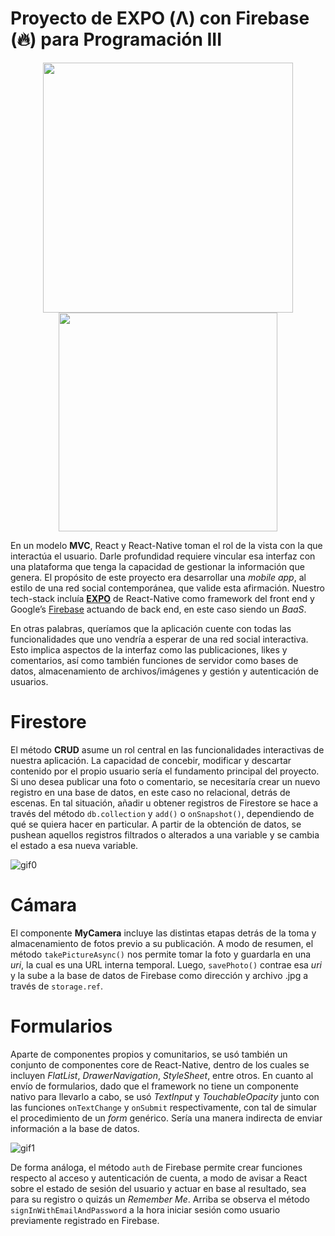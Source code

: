 # Proyecto de EXPO (Λ) con Firebase (🔥) para Programación III

<p align="center">
  <img src="https://user-images.githubusercontent.com/63103853/180076683-fdf8eab1-ff4c-4520-b7dd-192f1c76473b.png" width="400" />
  <img src="https://user-images.githubusercontent.com/63103853/180078784-03f22692-6e3c-45dd-ac9e-439f8fddbd0a.png" width="350"/>
 </p>

En un modelo **MVC**, React y React-Native toman el rol de la vista con la que interactúa el usuario. Darle profundidad requiere vincular esa interfaz con una plataforma que tenga la capacidad de gestionar la información que genera. El propósito de este proyecto era desarrollar una *mobile app*, al estilo de una red social contemporánea, que valide esta afirmación. Nuestro tech-stack incluía [**EXPO**](https://expo.dev) de React-Native como framework del front end y Google’s [Firebase](https://firebase.google.com) actuando de back end, en este caso siendo un *BaaS*.

En otras palabras, queríamos que la aplicación cuente con todas las funcionalidades que uno vendría a esperar de una red social interactiva. Esto implica aspectos de la interfaz como las publicaciones, likes y comentarios, así como también funciones de servidor como bases de datos, almacenamiento de archivos/imágenes y gestión y autenticación de usuarios.

# Firestore
El método **CRUD** asume un rol central en las funcionalidades interactivas de nuestra aplicación. La capacidad de concebir, modificar y descartar contenido por el propio usuario sería el fundamento principal del proyecto. Si uno desea publicar una foto o comentario, se necesitaría crear un nuevo registro en una base de datos, en este caso no relacional, detrás de escenas. En tal situación, añadir u obtener registros de Firestore se hace a través del método `db.collection` y `add()` o `onSnapshot()`, dependiendo de qué se quiera hacer en particular. A partir de la obtención de datos, se pushean aquellos registros filtrados o alterados a una variable y se cambia el estado a esa nueva variable.

![gif0](https://user-images.githubusercontent.com/63103853/180216651-faf8a83a-5559-43f4-99b2-a76e142067c3.GIF)

# Cámara
El componente **MyCamera** incluye las distintas etapas detrás de la toma y almacenamiento de fotos previo a su publicación. A modo de resumen, el método `takePictureAsync()` nos permite tomar la foto y guardarla en una *uri*, la cual es una URL interna temporal. Luego, `savePhoto()` contrae esa *uri* y la sube a la base de datos de Firebase como dirección y archivo .jpg a través de `storage.ref`.

# Formularios
Aparte de componentes propios y comunitarios, se usó también un conjunto de componentes core de React-Native, dentro de los cuales se incluyen *FlatList*, *DrawerNavigation*, *StyleSheet*, entre otros. En cuanto al envío de formularios, dado que el framework no tiene un componente nativo para llevarlo a cabo, se usó *TextInput* y *TouchableOpacity* junto con las funciones `onTextChange` y `onSubmit` respectivamente, con tal de simular el procedimiento de un *form* genérico. Sería una manera indirecta de enviar información a la base de datos.

![gif1](https://user-images.githubusercontent.com/63103853/180216710-3713ca63-4882-403e-8abc-babd8454b631.GIF)

De forma análoga, el método `auth` de Firebase permite crear funciones respecto al acceso y autenticación de cuenta, a modo de avisar a React sobre el estado de sesión del usuario y actuar en base al resultado, sea para su registro o quizás un *Remember Me*. Arriba se observa el método `signInWithEmailAndPassword` a la hora iniciar sesión como usuario previamente registrado en Firebase.
